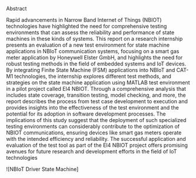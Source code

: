 Abstract

 Rapid advancements in Narrow Band Internet of Things (NBIOT) technologies have highlighted the need for comprehensive testing environments that can assess the reliability and performance of state machines in these kinds of systems. This report on a research internship presents an evaluation of a new test environment for state machine applications in NBIoT communication systems, focusing on a smart gas meter application by Honeywell Elster GmbH, and highlights the need for robust testing methods in the field of embedded systems and IoT devices. By integrating Finite State Machine (FSM) applications into NBIoT and CAT-M1 technologies, the internship explores different test methods, and strategies on the state machine application using MATLAB test environment in a pilot project called EI4 NBIOT. Through a comprehensive analysis that includes state coverage, transition testing, model checking, and more, the report describes the process from test case development to execution and provides insights into the effectiveness of the test environment and the potential for its adoption in software development processes. The implications of this study suggest that the deployment of such specialized testing environments can considerably contribute to the optimization of NBIOT communications, ensuring devices like smart gas meters operate with the intended efficiency and reliability. The successful application and evaluation of the test tool as part of the EI4 NBIOT project offers promising avenues for future research and development efforts in the field of IoT technologies

![NBIoT Driver State Machine]
